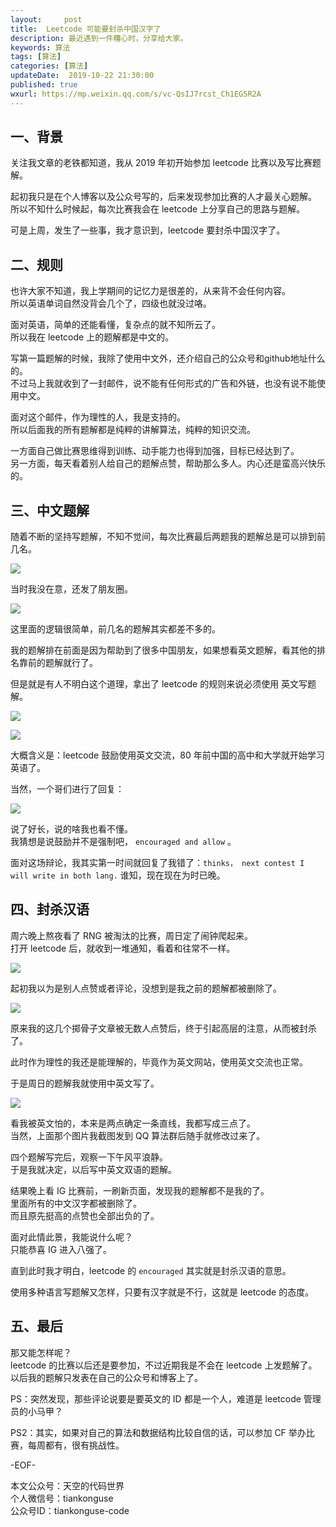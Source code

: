 ```yaml
---   
layout:     post  
title:  Leetcode 可能要封杀中国汉字了  
description: 最近遇到一件糟心时，分享给大家。  
keywords: 算法  
tags: [算法]    
categories: [算法]  
updateDate:  2019-10-22 21:30:00  
published: true  
wxurl: https://mp.weixin.qq.com/s/vc-QsIJ7rcst_Ch1EG5R2A  
---  
```



## 一、背景  


关注我文章的老铁都知道，我从 2019 年初开始参加 leetcode 比赛以及写比赛题解。  


起初我只是在个人博客以及公众号写的，后来发现参加比赛的人才最关心题解。  
所以不知什么时候起，每次比赛我会在 leetcode 上分享自己的思路与题解。  


可是上周，发生了一些事，我才意识到，leetcode 要封杀中国汉字了。  


## 二、规则  


也许大家不知道，我上学期间的记忆力是很差的，从来背不会任何内容。  
所以英语单词自然没背会几个了，四级也就没过咯。  


面对英语，简单的还能看懂，复杂点的就不知所云了。  
所以我在 leetcode 上的题解都是中文的。  


写第一篇题解的时候，我除了使用中文外，还介绍自己的公众号和github地址什么的。  
不过马上我就收到了一封邮件，说不能有任何形式的广告和外链，也没有说不能使用中文。  


面对这个邮件，作为理性的人，我是支持的。  
所以后面我的所有题解都是纯粹的讲解算法，纯粹的知识交流。  


一方面自己做比赛思维得到训练、动手能力也得到加强，目标已经达到了。  
另一方面，每天看着别人给自己的题解点赞，帮助那么多人。内心还是蛮高兴快乐的。  


## 三、中文题解  


随着不断的坚持写题解，不知不觉间，每次比赛最后两题我的题解总是可以排到前几名。  


![](https://res2019.tiankonguse.com/images/2019/10/22/001.jpg)  


当时我没在意，还发了朋友圈。  


![](https://res2019.tiankonguse.com/images/2019/10/22/002.jpg)  


这里面的逻辑很简单，前几名的题解其实都差不多的。  


我的题解排在前面是因为帮助到了很多中国朋友，如果想看英文题解，看其他的排名靠前的题解就行了。  



但是就是有人不明白这个道理，拿出了 leetcode 的规则来说必须使用 英文写题解。  


![](https://res2019.tiankonguse.com/images/2019/10/22/003.png)  


![](https://res2019.tiankonguse.com/images/2019/10/22/004.png)  


大概含义是：leetcode 鼓励使用英文交流，80 年前中国的高中和大学就开始学习英语了。  


当然，一个哥们进行了回复：  


![](https://res2019.tiankonguse.com/images/2019/10/22/005.png)  


说了好长，说的啥我也看不懂。  
我猜想是说鼓励并不是强制吧， `encouraged and allow` 。  


面对这场辩论，我其实第一时间就回复了我错了：`thinks， next contest I will write in both lang.`
谁知，现在现在为时已晚。  


## 四、封杀汉语  


周六晚上熬夜看了 RNG 被淘汰的比赛，周日定了闹钟爬起来。  
打开 leetcode 后，就收到一堆通知，看着和往常不一样。  


![](https://res2019.tiankonguse.com/images/2019/10/22/006.png)  


起初我以为是别人点赞或者评论，没想到是我之前的题解都被删除了。  


![](https://res2019.tiankonguse.com/images/2019/10/22/007.png)  


原来我的这几个掷骨子文章被无数人点赞后，终于引起高层的注意，从而被封杀了。  


此时作为理性的我还是能理解的，毕竟作为英文网站，使用英文交流也正常。  


于是周日的题解我就使用中英文写了。  


![](https://res2019.tiankonguse.com/images/2019/10/22/008.png)  


看我被英文怕的，本来是两点确定一条直线，我都写成三点了。  
当然，上面那个图片我截图发到 QQ 算法群后随手就修改过来了。  


四个题解写完后，观察一下午风平浪静。  
于是我就决定，以后写中英文双语的题解。  


结果晚上看 IG 比赛前，一刷新页面，发现我的题解都不是我的了。  
里面所有的中文汉字都被删除了。  
而且原先挺高的点赞也全部出负的了。  


面对此情此景，我能说什么呢？  
只能恭喜 IG 进入八强了。  


直到此时我才明白，leetcode 的 `encouraged` 其实就是封杀汉语的意思。  


使用多种语言写题解又怎样，只要有汉字就是不行，这就是 leetcode 的态度。  


## 五、最后  


那又能怎样呢？  
leetcode 的比赛以后还是要参加，不过近期我是不会在 leetcode 上发题解了。  
以后我的题解只发表在自己的公众号和博客上了。  



PS：突然发现，那些评论说要是要英文的 ID 都是一个人，难道是 leetcode 管理员的小马甲？  


PS2：其实，如果对自己的算法和数据结构比较自信的话，可以参加 CF 举办比赛，每周都有，很有挑战性。  


-EOF-  


本文公众号：天空的代码世界  
个人微信号：tiankonguse  
公众号ID：tiankonguse-code  
  

